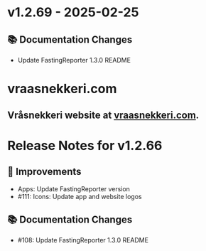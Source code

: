 # v1.2.69 - 2025-02-25
## 📚 Documentation Changes
- Update FastingReporter 1.3.0 README

# vraasnekkeri.com
## Vråsnekkeri website at [vraasnekkeri.com](https://www.vraasnekkeri.com).

# Release Notes for v1.2.66
## 🔨 Improvements
- Apps: Update FastingReporter version
- #111: Icons: Update app and website logos

## 📚 Documentation Changes
- #108: Update FastingReporter 1.3.0 README